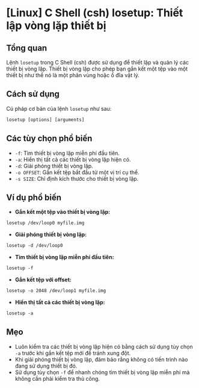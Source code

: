 # [Linux] C Shell (csh) losetup: Thiết lập vòng lặp thiết bị

## Tổng quan
Lệnh `losetup` trong C Shell (csh) được sử dụng để thiết lập và quản lý các thiết bị vòng lặp. Thiết bị vòng lặp cho phép bạn gắn kết một tệp vào một thiết bị như thể nó là một phân vùng hoặc ổ đĩa vật lý.

## Cách sử dụng
Cú pháp cơ bản của lệnh `losetup` như sau:
```csh
losetup [options] [arguments]
```

## Các tùy chọn phổ biến
- `-f`: Tìm thiết bị vòng lặp miễn phí đầu tiên.
- `-a`: Hiển thị tất cả các thiết bị vòng lặp hiện có.
- `-d`: Giải phóng thiết bị vòng lặp.
- `-o OFFSET`: Gắn kết tệp bắt đầu từ một vị trí cụ thể.
- `-s SIZE`: Chỉ định kích thước cho thiết bị vòng lặp.

## Ví dụ phổ biến
- **Gắn kết một tệp vào thiết bị vòng lặp:**
```csh
losetup /dev/loop0 myfile.img
```

- **Giải phóng thiết bị vòng lặp:**
```csh
losetup -d /dev/loop0
```

- **Tìm thiết bị vòng lặp miễn phí đầu tiên:**
```csh
losetup -f
```

- **Gắn kết tệp với offset:**
```csh
losetup -o 2048 /dev/loop1 myfile.img
```

- **Hiển thị tất cả các thiết bị vòng lặp:**
```csh
losetup -a
```

## Mẹo
- Luôn kiểm tra các thiết bị vòng lặp hiện có bằng cách sử dụng tùy chọn `-a` trước khi gắn kết tệp mới để tránh xung đột.
- Khi giải phóng thiết bị vòng lặp, đảm bảo rằng không có tiến trình nào đang sử dụng thiết bị đó.
- Sử dụng tùy chọn `-f` để nhanh chóng tìm thiết bị vòng lặp miễn phí mà không cần phải kiểm tra thủ công.